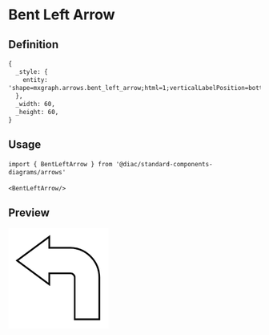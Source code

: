 # Bent Left Arrow

## Definition

```
{
  _style: { 
    entity: 'shape=mxgraph.arrows.bent_left_arrow;html=1;verticalLabelPosition=bottom;verticalAlign=top;strokeWidth=2;strokeColor=#000000;',
  },
  _width: 60,
  _height: 60,
}
```

## Usage

```
import { BentLeftArrow } from '@diac/standard-components-diagrams/arrows'

<BentLeftArrow/>
```

## Preview

<img src="./bent-left-arrow.png" width="200"/>
